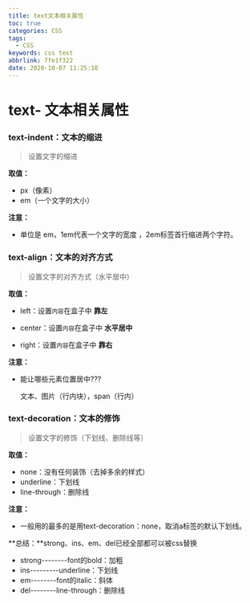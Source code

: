 ```yaml
---
title: text文本相关属性
toc: true
categories: CSS
tags:
  - CSS
keywords: css text
abbrlink: 7fe1f322
date: 2020-10-07 11:25:10
---
```

# text- 文本相关属性

### text-indent：文本的缩进

> 设置文字的缩进
<!--more-->
**取值：**

- px（像素）
- em（一个文字的大小）

**注意：**

- 单位是 em，1em代表一个文字的宽度 ，2em标签首行缩进两个字符。

### text-align：文本的对齐方式

> 设置文字的对齐方式（水平居中）

**取值：**

- left：设置`内容`在盒子中 **靠左**

- center：设置`内容`在盒子中 **水平居中**
- right：设置`内容`在盒子中 **靠右**

**注意：**

- 能让哪些元素位置居中???

  文本、图片（行内块），span（行内）



### text-decoration：文本的修饰

> 设置文字的修饰（下划线、删除线等）

**取值：**

- none：没有任何装饰（去掉多余的样式）
- underline：下划线
- line-through：删除线

**注意：**

- 一般用的最多的是用text-decoration：none，取消a标签的默认下划线。



**总结：**strong、ins、em、del已经全部都可以被css替换

- strong--------font的bold：加粗
- ins---------underline：下划线
- em--------font的italic：斜体
- del--------line-through：删除线



